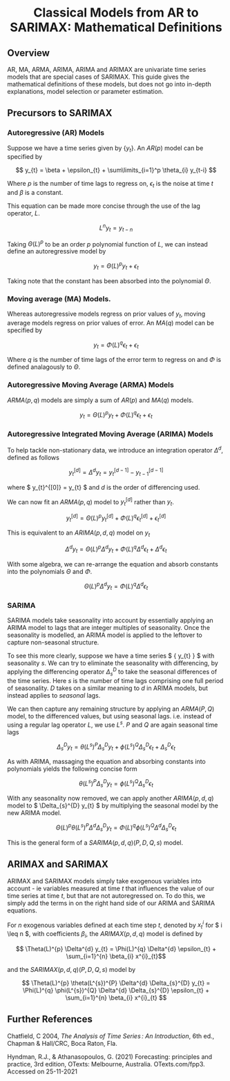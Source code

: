 # <center>Classical Models from AR to SARIMAX: Mathematical Definitions</center>

## Overview

AR, MA, ARMA, ARIMA, ARIMA and ARIMAX are univariate time series models that are special cases of SARIMAX. This guide gives the mathematical definitions of these models, but does not go into in-depth explanations, model selection or parameter estimation.

## Precursors to SARIMAX

### Autoregressive (AR) Models
Suppose we have a time series given by $\{ y_{t} \}$. An $AR(p)$ model can be specified by

$$ y_{t} = \beta + \epsilon_{t} + \sum\limits_{i=1}^p \theta_{i} y_{t-i} $$

Where $p$ is the number of time lags to regress on, $\epsilon_{t}$ is the noise at time $t$ and $\beta$ is a constant. 

This equation can be made more concise through the use of the lag operator, $L$.

$$L^{n} y_{t} = y_{t-n}$$

Taking $\Theta(L)^{p}$ to be an order $p$ polynomial function of $L$, we can instead define an autoregressive model by

$$ y_{t} = \Theta(L)^{p} y_{t} + \epsilon_{t}$$

Taking note that the constant has been absorbed into the polynomial $\Theta$.

### Moving average (MA) Models.
Whereas autoregressive models regress on prior values of $y_{t}$, moving average models regress on prior values of error. An $MA(q)$ model can be specified by

$$ y_{t} = \Phi(L)^{q} \epsilon_{t} + \epsilon_{t}$$

Where $q$ is the number of time lags of the error term to regress on and $\Phi$ is defined analagously to $\Theta$.

### Autoregressive Moving Average (ARMA) Models
$ARMA(p,q)$ models are simply a sum of $AR(p)$ and $MA(q)$ models.

$$ y_{t} = \Theta(L)^{p} y_{t} + \Phi(L)^{q} \epsilon_{t} + \epsilon_{t}$$

### Autoregressive Integrated Moving Average (ARIMA) Models
To help tackle non-stationary data, we introduce an integration operator $\Delta^{d}$, defined as follows

$$ y_{t}^{[d]} =\Delta^{d} y_{t} = y_{t}^{[d-1]} - y_{t-1}^{[d-1]} $$

where $ y_{t}^{[0]} = y_{t} $ and $d$ is the order of differencing used.

We can now fit an $ARMA(p, q)$ model to $y_{t}^{[d]}$ rather than $y_{t}$. 

$$ y_{t}^{[d]} = \Theta(L)^{p} y_{t}^{[d]} + \Phi(L)^{q} \epsilon_{t}^{[d]} + \epsilon_{t}^{[d]}$$

This is equivalent to an $ARIMA(p,d,q)$ model on $y_{t}$

$$ \Delta^{d} y_{t} = \Theta(L)^{p} \Delta^{d} y_{t} + \Phi(L)^{q} \Delta^{d} \epsilon_{t} + \Delta^{d} \epsilon_{t}$$

With some algebra, we can re-arrange the equation and absorb constants into the polynomials $\Theta$ and $\Phi$. 

$$ \Theta(L)^{p} \Delta^{d} y_{t} = \Phi(L)^{q} \Delta^{d} \epsilon_{t}$$

### SARIMA
SARIMA models take seasonality into account by essentially applying an ARIMA model to lags that are integer multiples of seasonality. Once the seasonality is modelled, an ARIMA model is applied to the leftover to capture non-seasonal structure.

To see this more clearly, suppose we have a time series $ \{ y_{t} \} $ with seasonality $s$. We can try to eliminate the seasonality with differencing, by applying the differencing operator $\Delta_{s}^{D}$ to take the seasonal differences of the time series. Here $s$ is the number of time lags comprising one full period of seasonality. $D$ takes on a similar meaning to $d$ in ARIMA models, but instead applies to *seasonal* lags.

We can then capture any remaining structure by applying an $ARMA(P, Q)$ model, to the differenced values, but using seasonal lags. i.e. instead of using a regular lag operator $L$, we use $L^{s}$. $P$ and $Q$ are again seasonal time lags

$$ \Delta_{s}^{D} y_{t} = \theta(L^{s})^{P} \Delta_{s}^{D} y_{t} + \phi(L^{s})^{Q} \Delta_{s}^{D} \epsilon_{t} + \Delta_{s}^{D} \epsilon_{t} $$

As with ARIMA, massaging the equation and absorbing constants into polynomials yields the following concise form

$$ \theta(L^{s})^{P} \Delta_{s}^{D} y_{t} =  \phi(L^{s})^{Q} \Delta_{s}^{D} \epsilon_{t} $$

With any seasonality now removed, we can apply another $ARIMA(p, d, q)$ model to $ \Delta_{s}^{D} y_{t} $ by multiplying the seasonal model by the new ARIMA model.

$$ \Theta(L)^{p} \theta(L^{s})^{P} \Delta^{d} \Delta_{s}^{D} y_{t} = \Phi(L)^{q} \phi(L^{s})^{Q} \Delta^{d} \Delta_{s}^{D} \epsilon_{t}$$

This is the general form of a $SARIMA(p, d, q)(P, D, Q, s)$ model.

## ARIMAX and SARIMAX

ARIMAX and SARIMAX models simply take exogenous variables into account - ie variables measured at time $t$ that influences the value of our time series at time $t$, but that are not autoregressed on. To do this, we simply add the terms in on the right hand side of our ARIMA and SARIMA equations.

For $n$ exogenous variables defined at each time step $t$, denoted by  $x_{t}^{i}$ for $ i \leq n $, with coefficients $\beta_{i}$, the $ARIMAX(p, d, q)$ model is defined by

$$ \Theta(L)^{p} \Delta^{d} y_{t} = \Phi(L)^{q} \Delta^{d} \epsilon_{t} + \sum_{i=1}^{n} \beta_{i} x^{i}_{t}$$

and the $SARIMAX(p, d, q)(P, D, Q, s)$ model by

$$ \Theta(L)^{p} \theta(L^{s})^{P} \Delta^{d} \Delta_{s}^{D} y_{t} = \Phi(L)^{q} \phi(L^{s})^{Q} \Delta^{d} \Delta_{s}^{D} \epsilon_{t} + \sum_{i=1}^{n} \beta_{i} x^{i}_{t} $$

## Further References

Chatfield, C 2004, *The Analysis of Time Series : An Introduction*, 6th ed., Chapman & Hall/CRC, Boca Raton, Fla.

Hyndman, R.J., & Athanasopoulos, G. (2021) Forecasting: principles and practice, 3rd edition, OTexts: Melbourne, Australia. OTexts.com/fpp3. Accessed on 25-11-2021
